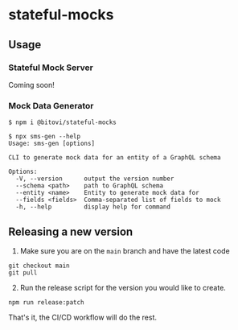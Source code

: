 # stateful-mocks

## Usage

### Stateful Mock Server

Coming soon!

### Mock Data Generator

```
$ npm i @bitovi/stateful-mocks

$ npx sms-gen --help
Usage: sms-gen [options]

CLI to generate mock data for an entity of a GraphQL schema

Options:
  -V, --version      output the version number
  --schema <path>    path to GraphQL schema
  --entity <name>    Entity to generate mock data for
  --fields <fields>  Comma-separated list of fields to mock
  -h, --help         display help for command
```

## Releasing a new version

1. Make sure you are on the `main` branch and have the latest code

```
git checkout main
git pull
```

2. Run the release script for the version you would like to create.

```
npm run release:patch
```

That's it, the CI/CD workflow will do the rest.
